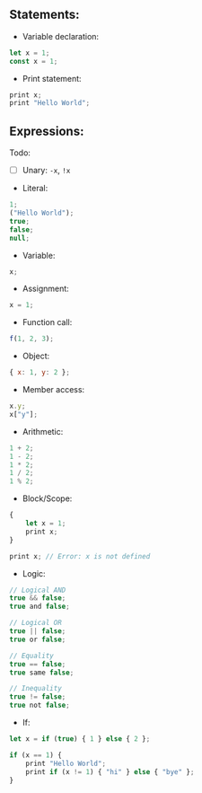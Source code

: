 ## Statements:

- Variable declaration:

```js
let x = 1;
const x = 1;
```

- Print statement:

```js
print x;
print "Hello World";
```

## Expressions:

Todo:

- [ ] Unary: `-x`, `!x`

- Literal:

```js
1;
("Hello World");
true;
false;
null;
```

- Variable:

```js
x;
```

- Assignment:

```js
x = 1;
```

- Function call:

```js
f(1, 2, 3);
```

- Object:

```js
{ x: 1, y: 2 };
```

- Member access:

```js
x.y;
x["y"];
```

- Arithmetic:

```js
1 + 2;
1 - 2;
1 * 2;
1 / 2;
1 % 2;
```

- Block/Scope:

```js
{
    let x = 1;
    print x;
}

print x; // Error: x is not defined
```

- Logic:

```js
// Logical AND
true && false;
true and false;

// Logical OR
true || false;
true or false;

// Equality
true == false;
true same false;

// Inequality
true != false;
true not false;
```

- If:

```js
let x = if (true) { 1 } else { 2 };

if (x == 1) {
    print "Hello World";
    print if (x != 1) { "hi" } else { "bye" };
}
```
